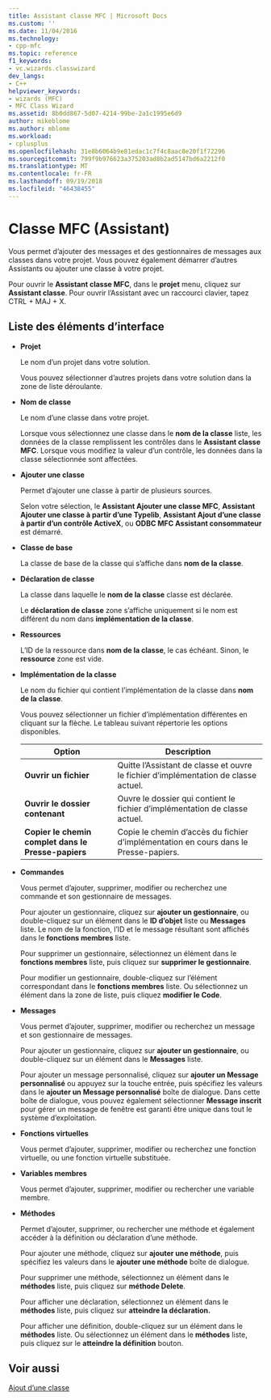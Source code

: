 ```yaml
---
title: Assistant classe MFC | Microsoft Docs
ms.custom: ''
ms.date: 11/04/2016
ms.technology:
- cpp-mfc
ms.topic: reference
f1_keywords:
- vc.wizards.classwizard
dev_langs:
- C++
helpviewer_keywords:
- wizards (MFC)
- MFC Class Wizard
ms.assetid: 8b0dd867-5d07-4214-99be-2a1c1995e6d9
author: mikeblome
ms.author: mblome
ms.workload:
- cplusplus
ms.openlocfilehash: 31e8b6064b9e81edac1c7f4c8aac8e20f1f72296
ms.sourcegitcommit: 799f9b976623a375203ad8b2ad5147bd6a2212f0
ms.translationtype: MT
ms.contentlocale: fr-FR
ms.lasthandoff: 09/19/2018
ms.locfileid: "46438455"
---
```

# <a name="mfc-class-wizard"></a>Classe MFC (Assistant)

Vous permet d’ajouter des messages et des gestionnaires de messages aux classes dans votre projet. Vous pouvez également démarrer d’autres Assistants ou ajouter une classe à votre projet.

Pour ouvrir le **Assistant classe MFC**, dans le **projet** menu, cliquez sur **Assistant classe**. Pour ouvrir l’Assistant avec un raccourci clavier, tapez CTRL + MAJ + X.

## <a name="uielement-list"></a>Liste des éléments d’interface

- **Projet**

   Le nom d’un projet dans votre solution.

   Vous pouvez sélectionner d’autres projets dans votre solution dans la zone de liste déroulante.

- **Nom de classe**

   Le nom d’une classe dans votre projet.

   Lorsque vous sélectionnez une classe dans le **nom de la classe** liste, les données de la classe remplissent les contrôles dans le **Assistant classe MFC**. Lorsque vous modifiez la valeur d’un contrôle, les données dans la classe sélectionnée sont affectées.

- **Ajouter une classe**

   Permet d’ajouter une classe à partir de plusieurs sources.

   Selon votre sélection, le **Assistant Ajouter une classe MFC**, **Assistant Ajouter une classe à partir d’une Typelib**, **Assistant Ajout d’une classe à partir d’un contrôle ActiveX**, ou **ODBC MFC Assistant consommateur** est démarré.

- **Classe de base**

   La classe de base de la classe qui s’affiche dans **nom de la classe**.

- **Déclaration de classe**

   La classe dans laquelle le **nom de la classe** classe est déclarée.

   Le **déclaration de classe** zone s’affiche uniquement si le nom est différent du nom dans **implémentation de la classe**.

- **Ressources**

   L’ID de la ressource dans **nom de la classe**, le cas échéant. Sinon, le **ressource** zone est vide.

- **Implémentation de la classe**

   Le nom du fichier qui contient l’implémentation de la classe dans **nom de la classe**.

   Vous pouvez sélectionner un fichier d’implémentation différentes en cliquant sur la flèche. Le tableau suivant répertorie les options disponibles.

   |Option|Description|
   |------------|-----------------|
   |**Ouvrir un fichier**|Quitte l’Assistant de classe et ouvre le fichier d’implémentation de classe actuel.|
   |**Ouvrir le dossier contenant**|Ouvre le dossier qui contient le fichier d’implémentation de classe actuel.|
   |**Copier le chemin complet dans le Presse-papiers**|Copie le chemin d’accès du fichier d’implémentation en cours dans le Presse-papiers.|

- **Commandes**

   Vous permet d’ajouter, supprimer, modifier ou recherchez une commande et son gestionnaire de messages.

   Pour ajouter un gestionnaire, cliquez sur **ajouter un gestionnaire**, ou double-cliquez sur un élément dans le **ID d’objet** liste ou **Messages** liste. Le nom de la fonction, l’ID et le message résultant sont affichés dans le **fonctions membres** liste.

   Pour supprimer un gestionnaire, sélectionnez un élément dans le **fonctions membres** liste, puis cliquez sur **supprimer le gestionnaire**.

   Pour modifier un gestionnaire, double-cliquez sur l’élément correspondant dans le **fonctions membres** liste. Ou sélectionnez un élément dans la zone de liste, puis cliquez **modifier le Code**.

- **Messages**

   Vous permet d’ajouter, supprimer, modifier ou recherchez un message et son gestionnaire de messages.

   Pour ajouter un gestionnaire, cliquez sur **ajouter un gestionnaire**, ou double-cliquez sur un élément dans le **Messages** liste.

   Pour ajouter un message personnalisé, cliquez sur **ajouter un Message personnalisé** ou appuyez sur la touche entrée, puis spécifiez les valeurs dans le **ajouter un Message personnalisé** boîte de dialogue. Dans cette boîte de dialogue, vous pouvez également sélectionner **Message inscrit** pour gérer un message de fenêtre est garanti être unique dans tout le système d’exploitation.

- **Fonctions virtuelles**

   Vous permet d’ajouter, supprimer, modifier ou recherchez une fonction virtuelle, ou une fonction virtuelle substituée.

- **Variables membres**

   Vous permet d’ajouter, supprimer, modifier ou rechercher une variable membre.

- **Méthodes**

   Permet d’ajouter, supprimer, ou rechercher une méthode et également accéder à la définition ou déclaration d’une méthode.

   Pour ajouter une méthode, cliquez sur **ajouter une méthode**, puis spécifiez les valeurs dans le **ajouter une méthode** boîte de dialogue.

   Pour supprimer une méthode, sélectionnez un élément dans le **méthodes** liste, puis cliquez sur **méthode Delete**.

   Pour afficher une déclaration, sélectionnez un élément dans le **méthodes** liste, puis cliquez sur **atteindre la déclaration.**

   Pour afficher une définition, double-cliquez sur un élément dans le **méthodes** liste. Ou sélectionnez un élément dans le **méthodes** liste, puis cliquez sur le **atteindre la définition** bouton.

## <a name="see-also"></a>Voir aussi

[Ajout d’une classe](../../ide/adding-a-class-visual-cpp.md)
